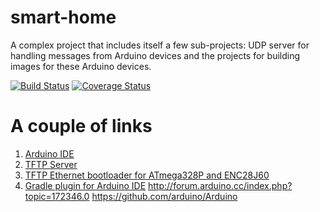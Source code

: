 # smart-home
A complex project that includes itself a few sub-projects: UDP server for handling messages from Arduino devices and the projects for building images for these Arduino devices.

[![Build Status](https://travis-ci.org/zhurlik/smart-home.svg?branch=master)](https://travis-ci.org/zhurlik/smart-home)
[![Coverage Status](https://coveralls.io/repos/github/zhurlik/smart-home/badge.svg?branch=master)](https://coveralls.io/github/zhurlik/smart-home?branch=master)

# A couple of links
1. [Arduino IDE](https://www.arduino.cc/en/Main/Software)
2. [TFTP Server](https://help.ubuntu.com/community/TFTP)
3. [TFTP Ethernet bootloader for ATmega328P and ENC28J60](https://github.com/mitxela/kiloboot)
4. [Gradle plugin for Arduino IDE](https://github.com/zhurlik/gradle-arduino-plugin)
http://forum.arduino.cc/index.php?topic=172346.0
https://github.com/arduino/Arduino
